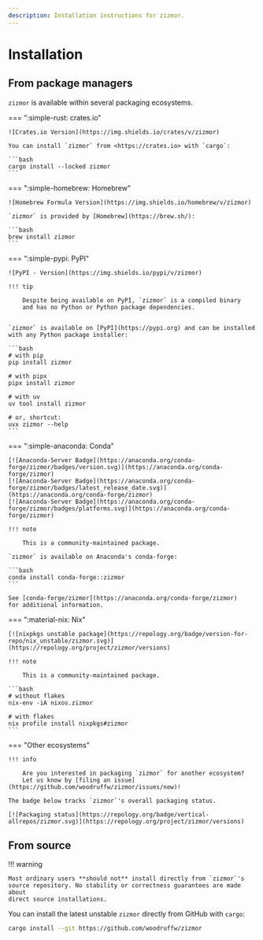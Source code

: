 ```yaml
---
description: Installation instructions for zizmor.
---
```


# Installation

## From package managers

`zizmor` is available within several packaging ecosystems.

=== ":simple-rust: crates.io"

    ![Crates.io Version](https://img.shields.io/crates/v/zizmor)

    You can install `zizmor` from <https://crates.io> with `cargo`:

    ```bash
    cargo install --locked zizmor
    ```

=== ":simple-homebrew: Homebrew"

    ![Homebrew Formula Version](https://img.shields.io/homebrew/v/zizmor)

    `zizmor` is provided by [Homebrew](https://brew.sh/):

    ```bash
    brew install zizmor
    ```

=== ":simple-pypi: PyPI"

    ![PyPI - Version](https://img.shields.io/pypi/v/zizmor)

    !!! tip

        Despite being available on PyPI, `zizmor` is a compiled binary
        and has no Python or Python package dependencies.


    `zizmor` is available on [PyPI](https://pypi.org) and can be installed
    with any Python package installer:

    ```bash
    # with pip
    pip install zizmor

    # with pipx
    pipx install zizmor

    # with uv
    uv tool install zizmor

    # or, shortcut:
    uvx zizmor --help
    ```

=== ":simple-anaconda: Conda"

    [![Anaconda-Server Badge](https://anaconda.org/conda-forge/zizmor/badges/version.svg)](https://anaconda.org/conda-forge/zizmor)
    [![Anaconda-Server Badge](https://anaconda.org/conda-forge/zizmor/badges/latest_release_date.svg)](https://anaconda.org/conda-forge/zizmor)
    [![Anaconda-Server Badge](https://anaconda.org/conda-forge/zizmor/badges/platforms.svg)](https://anaconda.org/conda-forge/zizmor)

    !!! note

        This is a community-maintained package.

    `zizmor` is available on Anaconda's conda-forge:

    ```bash
    conda install conda-forge::zizmor
    ```

    See [conda-forge/zizmor](https://anaconda.org/conda-forge/zizmor)
    for additional information.


=== ":material-nix: Nix"

    [![nixpkgs unstable package](https://repology.org/badge/version-for-repo/nix_unstable/zizmor.svg)](https://repology.org/project/zizmor/versions)

    !!! note

        This is a community-maintained package.

    ```bash
    # without flakes
    nix-env -iA nixos.zizmor

    # with flakes
    nix profile install nixpkgs#zizmor
    ```

=== "Other ecosystems"

    !!! info

        Are you interested in packaging `zizmor` for another ecosystem?
        Let us know by [filing an issue](https://github.com/woodruffw/zizmor/issues/new)!

    The badge below tracks `zizmor`'s overall packaging status.

    [![Packaging status](https://repology.org/badge/vertical-allrepos/zizmor.svg)](https://repology.org/project/zizmor/versions)



## From source

!!! warning

    Most ordinary users **should not** install directly from `zizmor`'s
    source repository. No stability or correctness guarantees are made about
    direct source installations.

You can install the latest unstable `zizmor` directly from GitHub with `cargo`:

```bash
cargo install --git https://github.com/woodruffw/zizmor
```

